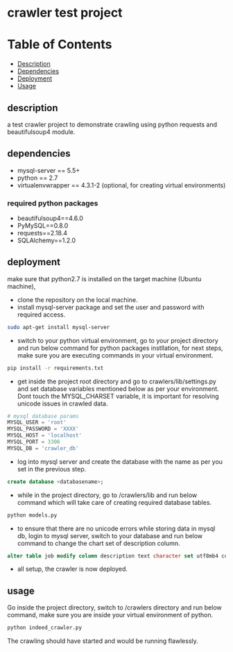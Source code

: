 # crawler test project

# Table of Contents

- [Description](#description)
- [Dependencies](#dependencies)
- [Deployment](#deployment)
- [Usage](#usage)

## description

a test crawler project to demonstrate crawling using python requests and beautifulsoup4 module.

## dependencies

- mysql-server == 5.5+
- python == 2.7
- virtualenvwrapper == 4.3.1-2 (optional, for creating virtual environments)

### required python packages

- beautifulsoup4==4.6.0
- PyMySQL==0.8.0
- requests==2.18.4
- SQLAlchemy==1.2.0

## deployment

make sure that python2.7 is installed on the target machine (Ubuntu machine),

- clone the repository on the local machine.
- install mysql-server package and set the user and password with required access.

```sh
sudo apt-get install mysql-server
```

- switch to your python virtual environment, go to your project directory and run below
command for python packages instllation, for next steps, make sure you are executing
commands in your virtual environment.

```sh
pip install -r requirements.txt
```

- get inside the project root directory and go to crawlers/lib/settings.py and set database variables mentioned below as per your environment. Dont touch the MYSQL_CHARSET variable, it is important for resolving unicode issues in crawled data.

```python
# mysql database params
MYSQL_USER = 'root'
MYSQL_PASSWORD = 'XXXX'
MYSQL_HOST = 'localhost'
MYSQL_PORT = 3306
MYSQL_DB = 'crawler_db'
```

- log into mysql server and create the database with the name as per you set in the previous step.

```sql
create database <databasename>;
```

- while in the project directory, go to /crawlers/lib and run below command
which will take care of creating required database tables.

```sh
python models.py
```

- to ensure that there are no unicode errors while storing data in mysql db, login to
mysql server, switch to your database and run below command to change the chart set of
description column.

```sql
alter table job modify column description text character set utf8mb4 collate utf8mb4_unicode_ci not null;
```

- all setup, the crawler is now deployed.

## usage

Go inside the project directory, switch to /crawlers directory and run below command, make
sure you are inside your virtual environment of python.

```sh
python indeed_crawler.py
```
The crawling should have started and would be running flawlessly.
